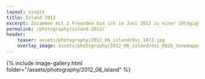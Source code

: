 ```yaml
---
layout: single
title: Island 2012
excerpt: Zusammen mit 2 Freunden bin ich im Juni 2012 zu einer 19tägigen Campingtour in den Süden Islands aufgebrochen.
permalink: /photography/island-2012/
header:
    teaser: assets/photography/2012_06_island/dsc_1072.jpg
    overlay_image: assets/photography/2012_06_island/dsc_0825_tonemapped.jpg
---
```


{% include image-gallery.html folder="/assets/photography/2012_06_island" %}
